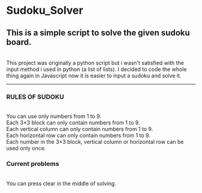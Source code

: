 # Sudoku_Solver


## This is a simple script to solve the given sudoku board. 
<br>
This project was originally a python script but i wasn't satisfied with the input method i used in python (a list of lists). I decided to code the whole thing again in Javascript now it is easier to input a sudoku and solve it.
<hr>

### RULES OF SUDOKU 
<br>
You can use only numbers from 1 to 9.<br>
Each 3×3 block can only contain numbers from 1 to 9.<br>
Each vertical column can only contain numbers from 1 to 9.<br>
Each horizontal row can only contain numbers from 1 to 9.<br>
Each number in the 3×3 block, vertical column or horizontal row can be used only once.


### Current problems
<br>
You can press clear in the middle of solving.
